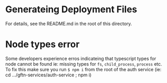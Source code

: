 # Generateing Deployment Files
For details, see the README.md in the root of this directory. 

# Node types error
Some developers experience erros indicateing that typescript types for node cannot be found
ie: missing types for `fs`, `child_process`, `process` etc. To fix this make sure you 
run `$ npm i` from the root of the auth service (ie: cd .../gftn-services/auth-service ; npm i)